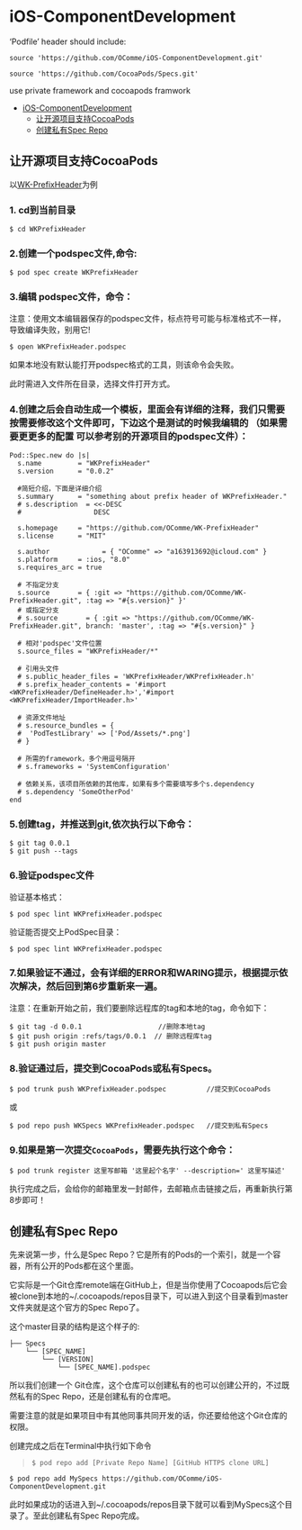 # <span id='toc_0'>iOS-ComponentDevelopment</span>

‘Podfile’ header should include:

```
source 'https://github.com/OComme/iOS-ComponentDevelopment.git'

source 'https://github.com/CocoaPods/Specs.git'
```

use private framework and cocoapods framwork

<ul>
<li>
<a href="#toc_0">iOS-ComponentDevelopment</a>
<ul>
<li>
<a href="#toc_1">让开源项目支持CocoaPods</a>
</li>
<li>
<a href="#toc_11">创建私有Spec Repo</a>
</li>
</ul>
</li>
</ul>

<span id='toc_1'></span>
## 让开源项目支持CocoaPods

以[WK-PrefixHeader](https://github.com/OComme/WK-PrefixHeader)为例

### 1. cd到当前目录

```
$ cd WKPrefixHeader
```

### 2.创建一个podspec文件,命令:

```
$ pod spec create WKPrefixHeader
```

### 3.编辑 podspec文件，命令：

注意：使用文本编辑器保存的podspec文件，标点符号可能与标准格式不一样，导致编译失败，别用它!

```
$ open WKPrefixHeader.podspec
```
如果本地没有默认能打开podspec格式的工具，则该命令会失败。

此时需进入文件所在目录，选择文件打开方式。


### 4.创建之后会自动生成一个模板，里面会有详细的注释，我们只需要按需要修改这个文件即可，下边这个是测试的时候我编辑的 （如果需要更更多的配置 可以参考别的开源项目的podspec文件）：

```
Pod::Spec.new do |s|
  s.name         = "WKPrefixHeader"
  s.version      = "0.0.2"
  
  #简短介绍，下面是详细介绍
  s.summary      = "something about prefix header of WKPrefixHeader."
  # s.description  = <<-DESC
  #                  DESC

  s.homepage     = "https://github.com/OComme/WK-PrefixHeader"
  s.license      = "MIT"

  s.author             = { "OComme" => "a163913692@icloud.com" }
  s.platform     = :ios, "8.0"
  s.requires_arc = true
  
  # 不指定分支
  s.source       = { :git => "https://github.com/OComme/WK-PrefixHeader.git", :tag => "#{s.version}" }'
  # 或指定分支
  # s.source       = { :git => "https://github.com/OComme/WK-PrefixHeader.git", branch: 'master', :tag => "#{s.version}" }

  # 相对'podspec'文件位置
  s.source_files = "WKPrefixHeader/*"
  
  # 引用头文件
  # s.public_header_files = 'WKPrefixHeader/WKPrefixHeader.h'
  # s.prefix_header_contents = '#import <WKPrefixHeader/DefineHeader.h>','#import <WKPrefixHeader/ImportHeader.h>'
  
  # 资源文件地址
  # s.resource_bundles = {
  #  'PodTestLibrary' => ['Pod/Assets/*.png']
  # }                                       

  # 所需的framework，多个用逗号隔开
  # s.frameworks = 'SystemConfiguration'                  
  
  # 依赖关系，该项目所依赖的其他库，如果有多个需要填写多个s.dependency
  # s.dependency 'SomeOtherPod'   
end
```
### 5.创建tag，并推送到git,依次执行以下命令：
```
$ git tag 0.0.1
$ git push --tags
```

### 6.验证podspec文件 

验证基本格式：
```
$ pod spec lint WKPrefixHeader.podspec
```

验证能否提交上PodSpec目录：

```
$ pod spec lint WKPrefixHeader.podspec
```

### 7.如果验证不通过，会有详细的ERROR和WARING提示，根据提示依次解决，然后回到第6步重新来一遍。

注意：在重新开始之前，我们要删除远程库的tag和本地的tag，命令如下：
```
$ git tag -d 0.0.1                   //删除本地tag
$ git push origin :refs/tags/0.0.1  // 删除远程库tag
$ git push origin master
```

### 8.验证通过后，提交到CocoaPods或私有Specs。
```
$ pod trunk push WKPrefixHeader.podspec          //提交到CocoaPods
```
或

```
$ pod repo push WKSpecs WKPrefixHeader.podspec   //提交到私有Specs
```
### 9.如果是第一次提交`CocoaPods`，需要先执行这个命令：
```
$ pod trunk register 这里写邮箱 '这里起个名字' --description=' 这里写描述'
```
执行完成之后，会给你的邮箱里发一封邮件，去邮箱点击链接之后，再重新执行第8步即可！

<span id='toc_11'></span>
## 创建私有Spec Repo

先来说第一步，什么是Spec Repo？它是所有的Pods的一个索引，就是一个容器，所有公开的Pods都在这个里面。

它实际是一个Git仓库remote端在GitHub上，但是当你使用了Cocoapods后它会被clone到本地的~/.cocoapods/repos目录下，可以进入到这个目录看到master文件夹就是这个官方的Spec Repo了。

这个master目录的结构是这个样子的:

```
├── Specs
    └── [SPEC_NAME]
        └── [VERSION]
            └── [SPEC_NAME].podspec
```

所以我们创建一个 Git仓库，这个仓库可以创建私有的也可以创建公开的，不过既然私有的Spec Repo，还是创建私有的仓库吧。

需要注意的就是如果项目中有其他同事共同开发的话，你还要给他这个Git仓库的权限。

创建完成之后在Terminal中执行如下命令
> `$ pod repo add [Private Repo Name] [GitHub HTTPS clone URL]`

```
$ pod repo add MySpecs https://github.com/OComme/iOS-ComponentDevelopment.git
```
此时如果成功的话进入到~/.cocoapods/repos目录下就可以看到MySpecs这个目录了。至此创建私有Spec Repo完成。


